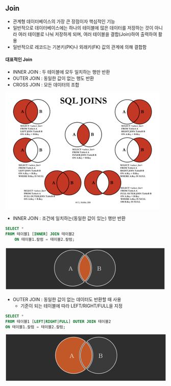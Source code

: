 ## Join

* 관계형 데이터베이스의 가장 큰 장점이자 핵심적인 기능 
* 일반적으로 데이터베이스에는 하나의 테이블에 많은 데이터를 저장하는 것이 아니라 여러 테이블로 나눠 저장하게 되며, 여러 테이블을 결합(Join)하여 출력하여 활용 
* 일반적으로 레코드는 기본키(PK)나 외래키(FK) 값의 관계에 의해 결합함

#### 대표적인 Join

* INNER JOIN : 두 테이블에 모두 일치하는 행만 반환 
* OUTER JOIN : 동일한 값이 없는 행도 반환 
* CROSS JOIN : 모든 데이터의 조합

![image-20220823133922270](readme.assets/image-20220823133922270.png)

* INNER JOIN : 조건에 일치하는(동일한 값이 있는) 행만 반환

```sql
SELECT *
FROM 테이블1 [INNER] JOIN 테이블2
	ON 테이블1.칼럼 = 테이블2.칼럼;
```

![image-20220823134021555](readme.assets/image-20220823134021555.png)



* OUTER JOIN : 동일한 값이 없는 데이터도 반환할 때 사용
  * 기준이 되는 테이블에 따라 LEFT/RIGHT/FULL을 지정

```sql
SELECT *
FROM 테이블1 [LEFT|RIGHT|FULL] OUTER JOIN 테이블2
ON 테이블1.칼럼 = 테이블2.칼럼;
```

![image-20220823134058089](readme.assets/image-20220823134058089.png)